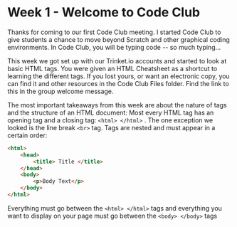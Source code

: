 # Week 1 - Welcome to Code Club
Thanks for coming to our first Code Club meeting.  I started Code Club to give students a chance to move beyond Scratch and other graphical coding environments.  In Code Club, you will be typing code -- so much typing...

This week we got set up with our Trinket.io accounts and started to look at basic HTML tags.  You were given an HTML Cheatsheet as a shortcut to learning the different tags.  If you lost yours, or want an electronic copy, you can find it and other resources in the Code Club Files folder.  Find the link to this in the group welcome message.

The most important takeaways from this week are about the nature of tags and the structure of an HTML document:
Most every HTML tag has an opening tag and a closing tag: `<html> </html>` . The one exception we looked is the line break `<br>` tag.
Tags are nested and must appear in a certain order:

```html
<html>
    <head>
        <title> Title </title>
    </head>
    <body>
        <p>Body Text</p>
    </body>
</html>
```

Everything must go between the `<html> </html>` tags and everything you want to display on your page must go between the `<body> </body>` tags
